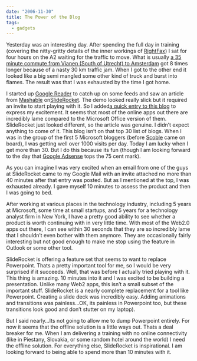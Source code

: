 ```yaml
---
date: "2006-11-30"
title: The Power of the Blog
tags:
  - gadgets
---
```

<div>
  <p>
    Yesterday was an interesting day. After spending the full day in training (covering the nitty-gritty details of the inner workings of&nbsp;<a href="http://www.captaris.com/rightfax/index.html" target="_blank">RightFax</a>) I sat for four hours on the A2 waiting for the traffic to move. What is usually&nbsp;<a href="http://maps.google.com/maps/ms?ie=UTF8&hl=en&msa=0&msid=115628501750762156308.000439fd1660389cfa4ee&t=h&z=10&om=1" target="_blank">a 35 minute commute from Vianen (South of Utrecht) to Amsterdam</a>&nbsp;got 8 times longer because of a nasty 30 km traffic jam. When I got to the other end it looked like a big semi mangled some other kind of truck and burst into flames. The result was that I was exhausted by the time I got home.
  </p>
  
  <p>
    I started up&nbsp;<a href="http://www.google.com/reader" target="_blank">Google Reader</a>&nbsp;to catch up on some feeds and saw an article from&nbsp;<a href="http://mashable.com/2007/08/12/online-presentations/" target="_blank">Mashable</a>&nbsp;on<a href="http://sliderocket.com/index.html" target="_blank">SlideRocket</a>. The demo looked really slick but it required an invite to start playing with it. So I added<a href="/blogs/technovangelist/archive/2007/09/12/does-powerpoint-suck.aspx" target="_blank" class="broken_link">a quick entry to this blog</a>&nbsp;to express my excitement. It seems that most of the online apps out there are incredibly lame compared to the Microsoft Office version of them. SlideRocket just looked different, so the article was genuine. I didn&#8217;t expect anything to come of it. This blog isn&#8217;t on that top 30 list of blogs. When I was in the group of the first 5 Microsoft bloggers (before&nbsp;<a href="http://scobleizer.com/" target="_blank">Scoble</a>&nbsp;came on board), I was getting well over 1000 visits per day. Today I am lucky when I get more than 30. But I do this because its fun (though I am looking forward to the day that&nbsp;<a href="http://adsense.google.com/" target="_blank">Google Adsense</a>&nbsp;tops the 75 cent mark).
  </p>
  
  <p>
    As you can imagine I was very excited when an email from one of the guys at SlideRocket came to my Google Mail with an invite attached no more than 40 minutes after that entry was posted. But as I mentioned at the top, I was exhausted already. I gave myself 10 minutes to assess the product and then I was going to bed.
  </p>
  
  <p>
    After working at various places in the technology industry, including 5 years at Microsoft, some time at small startups, and 5 years for a technology analyst firm in New York, I have a pretty good ability to see whether a product is worth continuing with in very little time. With most of the Web2.0 apps out there, I can see within 30 seconds that they are so incredibly lame that I shouldn&#8217;t even bother with them anymore. They are occasionally fairly interesting but not good enough to make me stop using the feature in Outlook or some other tool.
  </p>
  
  <p>
    SlideRocket is offering a feature set that seems to want to replace Powerpoint. Thats a pretty important tool for me, so I would be very surprised if it succeeds. Well, that was before I actually tried playing with it. This thing is amazing. 10 minutes into it and I was excited to be building a presentation. Unlike many Web2 apps, this isn&#8217;t a small subset of the important stuff. SlideRocket is a nearly complete replacement for a tool like Powerpoint. Creating a slide deck was incredibly easy. Adding animations and transitions was painless&#8230;OK, its painless in Powerpoint too, but these transitions look good and don&#8217;t stutter on my laptop).
  </p>
  
  <p>
    But I said nearly&#8230;Its not going to allow me to dump Powerpoint entirely. For now it seems that the offline solution is a little ways out. Thats a deal breaker for me. When I am delivering a training with no online connectivity (like in Piestany, Slovakia, or some random hotel around the world) I need the offline solution.&nbsp;For everything else, SlideRocket is inspirational. I am looking forward to being able to spend more than 10 minutes with it.
  </p>
</div>